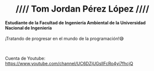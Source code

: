 <h1 align="center"> ////  Tom Jordan Pérez López  //// </h1>
<h4>Estudiante de la Facultad de Ingeniería Ambiental de la Universidad Nacional de Ingeniería</h4>
¡Tratando de progresar en el mundo de la programación!😅

<br></br>
Cuenta de Youtube:
https://www.youtube.com/channel/UC6DZjUGsllFcRo4yi7fhcjQ
